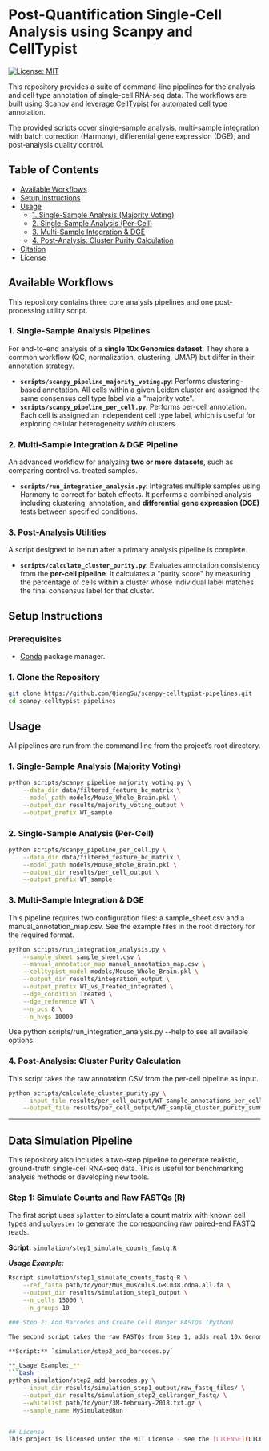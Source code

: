 # Post-Quantification Single-Cell Analysis using Scanpy and CellTypist
[![License: MIT](https://img.shields.io/badge/License-MIT-yellow.svg)](https://opensource.org/licenses/MIT)

This repository provides a suite of command-line pipelines for the analysis and cell type annotation of single-cell RNA-seq data. The workflows are built using [Scanpy](https://scanpy.readthedocs.io/) and leverage [CellTypist](https://www.celltypist.org/) for automated cell type annotation.

The provided scripts cover single-sample analysis, multi-sample integration with batch correction (Harmony), differential gene expression (DGE), and post-analysis quality control.

## Table of Contents
- [Available Workflows](#available-workflows)
- [Setup Instructions](#setup-instructions)
- [Usage](#usage)
  - [1. Single-Sample Analysis (Majority Voting)](#1-single-sample-analysis-majority-voting)
  - [2. Single-Sample Analysis (Per-Cell)](#2-single-sample-analysis-per-cell)
  - [3. Multi-Sample Integration & DGE](#3-multi-sample-integration--dge)
  - [4. Post-Analysis: Cluster Purity Calculation](#4-post-analysis-cluster-purity-calculation)
- [Citation](#citation)
- [License](#license)

## Available Workflows

This repository contains three core analysis pipelines and one post-processing utility script.

### 1. Single-Sample Analysis Pipelines
For end-to-end analysis of a **single 10x Genomics dataset**. They share a common workflow (QC, normalization, clustering, UMAP) but differ in their annotation strategy.

-   **`scripts/scanpy_pipeline_majority_voting.py`**: Performs clustering-based annotation. All cells within a given Leiden cluster are assigned the same consensus cell type label via a "majority vote".
-   **`scripts/scanpy_pipeline_per_cell.py`**: Performs per-cell annotation. Each cell is assigned an independent cell type label, which is useful for exploring cellular heterogeneity *within* clusters.

### 2. Multi-Sample Integration & DGE Pipeline
An advanced workflow for analyzing **two or more datasets**, such as comparing control vs. treated samples.

-   **`scripts/run_integration_analysis.py`**: Integrates multiple samples using Harmony to correct for batch effects. It performs a combined analysis including clustering, annotation, and **differential gene expression (DGE)** tests between specified conditions.

### 3. Post-Analysis Utilities
A script designed to be run after a primary analysis pipeline is complete.

-   **`scripts/calculate_cluster_purity.py`**: Evaluates annotation consistency from the **per-cell pipeline**. It calculates a "purity score" by measuring the percentage of cells within a cluster whose individual label matches the final consensus label for that cluster.

## Setup Instructions

### Prerequisites
- [Conda](https://docs.conda.io/en/latest/miniconda.html) package manager.

### 1. Clone the Repository
```bash
git clone https://github.com/QiangSu/scanpy-celltypist-pipelines.git
cd scanpy-celltypist-pipelines
```

## Usage

All pipelines are run from the command line from the project’s root directory.

### 1. Single-Sample Analysis (Majority Voting)

```bash
python scripts/scanpy_pipeline_majority_voting.py \
    --data_dir data/filtered_feature_bc_matrix \
    --model_path models/Mouse_Whole_Brain.pkl \
    --output_dir results/majority_voting_output \
    --output_prefix WT_sample
```

### 2. Single-Sample Analysis (Per-Cell)

```bash
python scripts/scanpy_pipeline_per_cell.py \
    --data_dir data/filtered_feature_bc_matrix \
    --model_path models/Mouse_Whole_Brain.pkl \
    --output_dir results/per_cell_output \
    --output_prefix WT_sample
```

### 3. Multi-Sample Integration & DGE
This pipeline requires two configuration files: a sample_sheet.csv and a manual_annotation_map.csv. See the example files in the root directory for the required format.

```bash
python scripts/run_integration_analysis.py \
    --sample_sheet sample_sheet.csv \
    --manual_annotation_map manual_annotation_map.csv \
    --celltypist_model models/Mouse_Whole_Brain.pkl \
    --output_dir results/integration_output \
    --output_prefix WT_vs_Treated_integrated \
    --dge_condition Treated \
    --dge_reference WT \
    --n_pcs 8 \
    --n_hvgs 10000
```
Use python scripts/run_integration_analysis.py --help to see all available options.

### 4. Post-Analysis: Cluster Purity Calculation
This script takes the raw annotation CSV from the per-cell pipeline as input.

```bash
python scripts/calculate_cluster_purity.py \
    --input_file results/per_cell_output/WT_sample_annotations_per_cell_raw.csv \
    --output_file results/per_cell_output/WT_sample_cluster_purity_summary.csv
```


---

## Data Simulation Pipeline

This repository also includes a two-step pipeline to generate realistic, ground-truth single-cell RNA-seq data. This is useful for benchmarking analysis methods or developing new tools.

### Step 1: Simulate Counts and Raw FASTQs (R)

The first script uses `splatter` to simulate a count matrix with known cell types and `polyester` to generate the corresponding raw paired-end FASTQ reads.

**Script:** `simulation/step1_simulate_counts_fastq.R`

**_Usage Example:_**
```bash
Rscript simulation/step1_simulate_counts_fastq.R \
    --ref_fasta path/to/your/Mus_musculus.GRCm38.cdna.all.fa \
    --output_dir results/simulation_step1_output \
    --n_cells 15000 \
    --n_groups 10

### Step 2: Add Barcodes and Create Cell Ranger FASTQs (Python)

The second script takes the raw FASTQs from Step 1, adds real 10x Genomics cell barcodes (from a whitelist) and random UMIs, and formats them into the R1/R2 file structure required by Cell Ranger.

**Script:** `simulation/step2_add_barcodes.py`

**_Usage Example:_**
```bash
python simulation/step2_add_barcodes.py \
    --input_dir results/simulation_step1_output/raw_fastq_files/ \
    --output_dir results/simulation_step2_cellranger_fastq/ \
    --whitelist path/to/your/3M-february-2018.txt.gz \
    --sample_name MySimulatedRun


## License
This project is licensed under the MIT License - see the [LICENSE](LICENSE) file for details.
